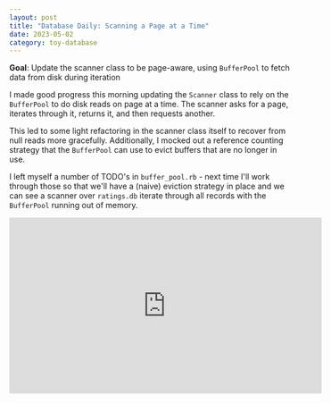 ```yaml
---
layout: post
title: "Database Daily: Scanning a Page at a Time"
date: 2023-05-02
category: toy-database
---
```

**Goal**: Update the scanner class to be page-aware, using `BufferPool` to fetch data from disk during iteration

I made good progress this morning updating the `Scanner` class to rely on the `BufferPool` to do disk reads on page at a time. The scanner asks for a page, iterates through it, returns it, and then requests another.

This led to some light refactoring in the scanner class itself to recover from null reads more gracefully. Additionally, I mocked out a reference counting strategy that the `BufferPool` can use to evict buffers that are no longer in use.

I left myself a number of TODO's in `buffer_pool.rb` - next time I'll work through those so that we'll have a (naive) eviction strategy in place and we can see a scanner over `ratings.db` iterate through all records with the `BufferPool` running out of memory.

<iframe width="560" height="315" src="https://www.youtube.com/embed/o-6O_tJ44kg" title="YouTube video player" frameborder="0" allow="accelerometer; autoplay; clipboard-write; encrypted-media; gyroscope; picture-in-picture; web-share" allowfullscreen></iframe>